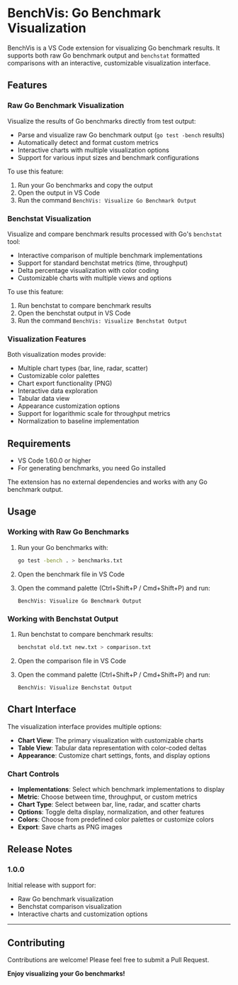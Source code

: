 # BenchVis: Go Benchmark Visualization

BenchVis is a VS Code extension for visualizing Go benchmark results. It supports both raw Go benchmark output and `benchstat` formatted comparisons with an interactive, customizable visualization interface.

## Features

### Raw Go Benchmark Visualization

Visualize the results of Go benchmarks directly from test output:

- Parse and visualize raw Go benchmark output (`go test -bench` results)
- Automatically detect and format custom metrics
- Interactive charts with multiple visualization options
- Support for various input sizes and benchmark configurations

To use this feature:
1. Run your Go benchmarks and copy the output
2. Open the output in VS Code
3. Run the command `BenchVis: Visualize Go Benchmark Output`

### Benchstat Visualization

Visualize and compare benchmark results processed with Go's `benchstat` tool:

- Interactive comparison of multiple benchmark implementations
- Support for standard benchstat metrics (time, throughput)
- Delta percentage visualization with color coding
- Customizable charts with multiple views and options

To use this feature:
1. Run benchstat to compare benchmark results
2. Open the benchstat output in VS Code
3. Run the command `BenchVis: Visualize Benchstat Output`

### Visualization Features

Both visualization modes provide:

- Multiple chart types (bar, line, radar, scatter)
- Customizable color palettes
- Chart export functionality (PNG)
- Interactive data exploration
- Tabular data view
- Appearance customization options
- Support for logarithmic scale for throughput metrics
- Normalization to baseline implementation

## Requirements

- VS Code 1.60.0 or higher
- For generating benchmarks, you need Go installed

The extension has no external dependencies and works with any Go benchmark output.

## Usage

### Working with Raw Go Benchmarks

1. Run your Go benchmarks with:
   ```sh
   go test -bench . > benchmarks.txt
   ```

2. Open the benchmark file in VS Code

3. Open the command palette (Ctrl+Shift+P / Cmd+Shift+P) and run:
   ```
   BenchVis: Visualize Go Benchmark Output
   ```

### Working with Benchstat Output

1. Run benchstat to compare benchmark results:
   ```sh
   benchstat old.txt new.txt > comparison.txt
   ```

2. Open the comparison file in VS Code

3. Open the command palette (Ctrl+Shift+P / Cmd+Shift+P) and run:
   ```
   BenchVis: Visualize Benchstat Output
   ```

## Chart Interface

The visualization interface provides multiple options:

- **Chart View**: The primary visualization with customizable charts
- **Table View**: Tabular data representation with color-coded deltas
- **Appearance**: Customize chart settings, fonts, and display options

### Chart Controls

- **Implementations**: Select which benchmark implementations to display
- **Metric**: Choose between time, throughput, or custom metrics
- **Chart Type**: Select between bar, line, radar, and scatter charts
- **Options**: Toggle delta display, normalization, and other features
- **Colors**: Choose from predefined color palettes or customize colors
- **Export**: Save charts as PNG images

## Release Notes

### 1.0.0

Initial release with support for:
- Raw Go benchmark visualization
- Benchstat comparison visualization
- Interactive charts and customization options

---

## Contributing

Contributions are welcome! Please feel free to submit a Pull Request.

**Enjoy visualizing your Go benchmarks!**
